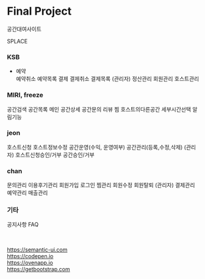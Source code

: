 <h1><b>Final Project</b></h1>

공간대여사이트

SPLACE


<h3>KSB </h3>
<ul>
  <li>예약</li>
예약취소
예약목록
결제
결제취소
결제목록
(관리자)
정산관리
회원관리
호스트관리
</ul>

<h3>MIRI, freeze</h3>
공간검색
공간목록
메인
공간상세
공간문의
리뷰
찜
호스트의다른공간
세부시간선택
알림기능

<h3>jeon </h3>
호스트신청
호스트정보수정
공간운영(수익, 운영여부)
공간관리(등록,수정,삭제)
(관리자)
호스트신청승인/거부
공간승인/거부

<h3>chan </h3>
문의관리
이용후기관리
회원가입
로그인
찜관리
회원수정
회원탈퇴
(관리자)
결제관리
예약관리
매출관리

<h3>기타</h3>
공지사항
FAQ

<br><br>
https://semantic-ui.com<br>
https://codepen.io<br>
https://ovenapp.io<br>
https://getbootstrap.com
